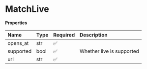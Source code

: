 # MatchLive

**Properties**

| Name      | Type | Required | Description               |
| :-------- | :--- | :------- | :------------------------ |
| opens_at  | str  | ✅       |                           |
| supported | bool | ✅       | Whether live is supported |
| url       | str  | ✅       |                           |

<!-- This file was generated by liblab | https://liblab.com/ -->
